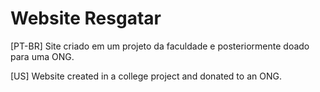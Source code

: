 # Website Resgatar

[PT-BR]
Site criado em um projeto da faculdade e posteriormente doado para uma ONG.

[US]
Website created in a college project and donated to an ONG.
